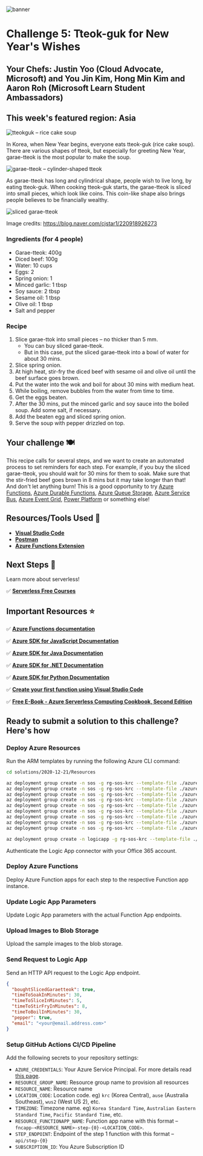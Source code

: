 ![banner](graphics/seasons-of-serverless-banner.png)

# Challenge 5: Tteok-guk for New Year's Wishes

## Your Chefs: Justin Yoo (Cloud Advocate, Microsoft) and You Jin Kim, Hong Min Kim and Aaron Roh (Microsoft Learn Student Ambassadors)

## This week's featured region: Asia

![tteokguk &ndash; rice cake soup](./graphics/2020-12-21/tteokguk.jpg)

In Korea, when New Year begins, everyone eats tteok-guk (rice cake soup). There are various shapes of tteok, but especially for greeting New Year, garae-tteok is the most popular to make the soup.

![garae-tteok &ndash; cylinder-shaped tteok](./graphics/2020-12-21/garaetteok.jpg)

As garae-tteok has long and cylindrical shape, people wish to live long, by eating tteok-guk. When cooking tteok-guk starts, the garae-tteok is sliced into small pieces, which look like coins. This coin-like shape also brings people believes to be financially wealthy.

![sliced garae-tteok](./graphics/2020-12-21/garaetteok-sliced.jpg)

Image credits: https://blog.naver.com/cjstar1/220918926273

### Ingredients (for 4 people)

* Garae-tteok: 400g
* Diced beef: 100g
* Water: 10 cups
* Eggs: 2
* Spring onion: 1
* Minced garlic: 1 tbsp
* Soy sauce: 2 tbsp
* Sesame oil: 1 tbsp
* Olive oil: 1 tbsp
* Salt and pepper

### Recipe

1. Slice garae-ttok into small pieces &ndash; no thicker than 5 mm.
   * You can buy sliced garae-tteok.
   * But in this case, put the sliced garae-tteok into a bowl of water for about 30 mins.
2. Slice spring onion.
3. At high heat, stir-fry the diced beef with sesame oil and olive oil until the beef surface goes brown.
4. Put the water into the wok and boil for about 30 mins with medium heat.
5. While boiling, remove bubbles from the water from time to time.
6. Get the eggs beaten.
7. After the 30 mins, put the minced garlic and soy sauce into the boiled soup. Add some salt, if necessary.
8. Add the beaten egg and sliced spring onion.
9. Serve the soup with pepper drizzled on top.

## Your challenge 🍽 

This recipe calls for several steps, and we want to create an automated process to set reminders for each step. For example, if you buy the sliced garae-tteok, you should wait for 30 mins for them to soak. Make sure that the stir-fried beef goes brown in 8 mins but it may take longer than that! And don't let anything burn! This is a good opportunity to try [Azure Functions](https://azure.microsoft.com/services/functions/?WT.mc_id=academic-10922-cxa), [Azure Durable Functions](https://docs.microsoft.com/azure/azure-functions/durable/durable-functions-overview?tabs=csharp&WT.mc_id=academic-10922-cxa), [Azure Queue Storage](https://azure.microsoft.com/services/storage/queues/?WT.mc_id=academic-10922-cxa), [Azure Service Bus](https://azure.microsoft.com/services/service-bus/?WT.mc_id=academic-10922-cxa), [Azure Event Grid](https://azure.microsoft.com/services/event-grid/?WT.mc_id=academic-10922-cxa), [Power Platform](https://powerplatform.microsoft.com/?WT.mc_id=academic-10922-cxa) or something else!

## Resources/Tools Used 🚀

- **[Visual Studio Code](https://code.visualstudio.com/?WT.mc_id=academic-10922-cxa)**
- **[Postman](https://www.getpostman.com/downloads/)**
- **[Azure Functions Extension](https://marketplace.visualstudio.com/items?itemName=ms-azuretools.vscode-azurefunctions&WT.mc_id=academic-10922-cxa)**


## Next Steps 🏃

Learn more about serverless!

  ✅ **[Serverless Free Courses](https://docs.microsoft.com/learn/browse/?term=azure%20functions&WT.mc_id=academic-10922-cxa)**

## Important Resources ⭐️

  ✅ **[Azure Functions documentation](https://docs.microsoft.com/azure/azure-functions/?WT.mc_id=academic-10922-cxa)**
  
  ✅ **[Azure SDK for JavaScript Documentation](https://docs.microsoft.com/azure/javascript/?WT.mc_id=academic-10922-cxa)**
  
  ✅ **[Azure SDK for Java Documentation](https://docs.microsoft.com/azure/developer/java/?WT.mc_id=academic-10922-cxa)**
  
  ✅ **[Azure SDK for .NET Documentation](https://docs.microsoft.com/dotnet/azure/?WT.mc_id=academic-10922-cxa)**
  
  ✅ **[Azure SDK for Python Documentation](https://docs.microsoft.com/azure/developer/python/?WT.mc_id=academic-10922-cxa)**

  ✅ **[Create your first function using Visual Studio Code](https://docs.microsoft.com/azure/azure-functions/functions-create-first-function-vs-code?WT.mc_id=academic-10922-cxa)**
  
  ✅ **[Free E-Book - Azure Serverless Computing Cookbook, Second Edition](https://azure.microsoft.com/resources/azure-serverless-computing-cookbook/?WT.mc_id=academic-10922-cxa)**

## Ready to submit a solution to this challenge? Here's how

### Deploy Azure Resources

Run the ARM templates by running the following Azure CLI command:

```bash
cd solutions/2020-12-21/Resources

az deployment group create -n sos -g rg-sos-krc --template-file ./azuredeploy.json --parameters @./azuredeploy.params.json --parameters index=1 --parameters functionAppWorkerRuntime=python
az deployment group create -n sos -g rg-sos-krc --template-file ./azuredeploy.json --parameters @./azuredeploy.params.json --parameters index=2 --parameters functionAppWorkerRuntime=dotnet
az deployment group create -n sos -g rg-sos-krc --template-file ./azuredeploy.json --parameters @./azuredeploy.params.json --parameters index=3 --parameters functionAppWorkerRuntime=python
az deployment group create -n sos -g rg-sos-krc --template-file ./azuredeploy.json --parameters @./azuredeploy.params.json --parameters index=4 --parameters functionAppWorkerRuntime=node
az deployment group create -n sos -g rg-sos-krc --template-file ./azuredeploy.json --parameters @./azuredeploy.params.json --parameters index=5 --parameters functionAppWorkerRuntime=dotnet
az deployment group create -n sos -g rg-sos-krc --template-file ./azuredeploy.json --parameters @./azuredeploy.params.json --parameters index=6 --parameters functionAppWorkerRuntime=node
az deployment group create -n sos -g rg-sos-krc --template-file ./azuredeploy.json --parameters @./azuredeploy.params.json --parameters index=7 --parameters functionAppWorkerRuntime=dotnet
az deployment group create -n sos -g rg-sos-krc --template-file ./azuredeploy.json --parameters @./azuredeploy.params.json --parameters index=8 --parameters functionAppWorkerRuntime=node
az deployment group create -n sos -g rg-sos-krc --template-file ./azuredeploy.json --parameters @./azuredeploy.params.json --parameters index=9 --parameters functionAppWorkerRuntime=python

az deployment group create -n logicapp -g rg-sos-krc --template-file ./logicapp.json --parameters @./logicapp.params.json
```

Authenticate the Logic App connector with your Office 365 account.


### Deploy Azure Functions

Deploy Azure Function apps for each step to the respective Function app instance.


### Update Logic App Parameters

Update Logic App parameters with the actual Function App endpoints.


### Upload Images to Blob Storage

Upload the sample images to the blob storage.


### Send Request to Logic App

Send an HTTP API request to the Logic App endpoint.

```json
{
  "boughtSlicedGaraetteok": true,
  "timeToSoakInMinutes": 30,
  "timeToSliceInMinutes": 5,
  "timeToStirFryInMinutes": 8,
  "timeToBoilInMinutes": 30,
  "pepper": true,
  "email": "<your@email.address.com>"
}
```


### Setup GitHub Actions CI/CD Pipeline

Add the following secrets to your repository settings:

* `AZURE_CREDENTIALS`: Your Azure Service Principal. For more details read [this page](https://github.com/marketplace/actions/azure-login#configure-deployment-credentials).
* `RESOURCE_GROUP_NAME`: Resource group name to provision all resources
* `RESOURCE_NAME`: Resource name
* `LOCATION_CODE`: Location code. eg) `krc` (Korea Central), `ause` (Australia Southeast), `wus2` (West US 2), etc.
* `TIMEZONE`: Timezone name. eg) `Korea Standard Time`, `Australian Eastern Standard Time`, `Pacific Standard Time`, etc.
* `RESOURCE_FUNCTIONAPP_NAME`: Function app name with this format &ndash; `fncapp-<RESOURCE_NAME>-step-{0}-<LOCATION_CODE>`.
* `STEP_ENDPOINT`: Endpoint of the step 1 function with this format &ndash; `api/step-{0}`
* `SUBSCRIPTION_ID`: You Azure Subscription ID
